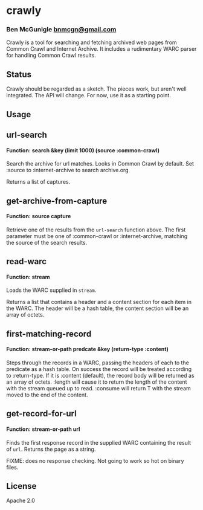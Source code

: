 # crawly
### Ben McGunigle <bnmcgn@gmail.com>

Crawly is a tool for searching and fetching archived web pages from Common Crawl and Internet Archive. It includes a rudimentary WARC parser for handling Common Crawl results.

## Status

Crawly should be regarded as a sketch. The pieces work, but aren't well integrated. The API will change. For now, use it as a starting point.

## Usage

## url-search
#### Function: search &key (limit 1000) (source :common-crawl)

Search the archive for url matches. Looks in Common Crawl by default. Set :source to :internet-archive to search archive.org

Returns a list of captures.

## get-archive-from-capture
#### Function: source capture

Retrieve one of the results from the `url-search` function above. The first parameter must be one of :common-crawl or :internet-archive, matching the source of the search results.


## read-warc
#### Function: stream

Loads the WARC supplied in `stream`.

Returns a list that contains a header and a content section for each item in the WARC. The header will be a hash table, the content section will be an array of octets.

## first-matching-record
#### Function: stream-or-path predcate &key (return-type :content)

Steps through the records in a WARC, passing the headers of each to the predicate as a hash table. On success the record will be treated according to :return-type. If it is :content (default), the record body will be returned as an array of octets. :length will cause it to return the length of the content with the stream queued up to read. :consume will return T with the stream moved to the end of the content.

## get-record-for-url
#### Function: stream-or-path url

Finds the first response record in the supplied WARC containing the result of `url`. Returns the page as a string.

FIXME: does no response checking. Not going to work so hot on binary files.

## License

Apache 2.0


